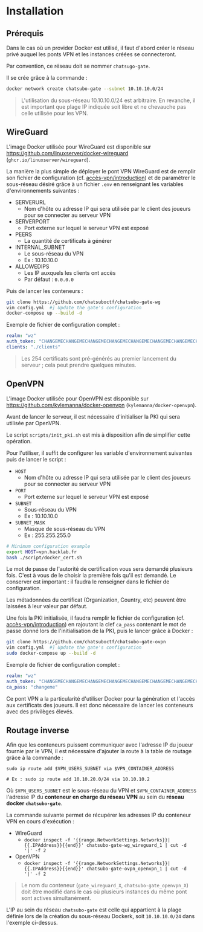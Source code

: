 # Installation
## Prérequis

Dans le cas où un provider Docker est utilisé, il faut d'abord créer le réseau privé auquel les ponts VPN et les instances créées se connecteront.

Par convention, ce réseau doit se nommer `chatsugo-gate`.

Il se crée grâce à la commande :

```bash
docker network create chatsubo-gate --subnet 10.10.10.0/24
```

> L'utilisation du sous-réseau 10.10.10.0/24 est arbitraire. En revanche, il est important que plage IP indiquée soit libre et ne chevauche pas celle utilisée pour les VPN.

## WireGuard

L'image Docker utilisée pour WireGuard est disponible sur https://github.com/linuxserver/docker-wireguard (`ghcr.io/linuxserver/wireguard`).

La manière la plus simple de déployer le pont VPN WireGuard est de remplir son fichier de configuration (cf. <a href="/docs/Acc%C3%A8s%20VPN/index#pont-vpn">accès-vpn/introduction</a>) et de paramétrer le sous-réseau désiré grâce à un fichier `.env` en renseignant les variables d'environnements suivantes :

+ SERVERURL
	+ Nom d'hôte ou adresse IP qui sera utilisée par le client des joueurs pour se connecter au serveur VPN
+ SERVERPORT
	+ Port externe sur lequel le serveur VPN est exposé
+ PEERS
	+ La quantité de certificats à générer
+ INTERNAL_SUBNET
	+ Le sous-réseau du VPN
	+ Ex : 10.10.10.0
+ ALLOWEDIPS
	+ Les IP auxquels les clients ont accès
	+ Par défaut : `0.0.0.0`

Puis de lancer les conteneurs :

```bash
git clone https://github.com/chatsuboctf/chatsubo-gate-wg
vim config.yml  #] Update the gate's configuration
docker-compose up --build -d
```

Exemple de fichier de configuration complet :

```yaml
realm: "wz"
auth_token: "CHANGEMECHANGEMECHANGEMECHANGEMECHANGEMECHANGEMECHANGEMECHANGEMECHANGEME"
clients: "./clients"
```

> Les 254 certificats sont pré-générés au premier lancement du serveur ; cela peut prendre quelques minutes.

## OpenVPN

L'image Docker utilisée pour OpenVPN est disponible sur https://github.com/kylemanna/docker-openvpn (`kylemanna/docker-openvpn`).

Avant de lancer le serveur, il est nécessaire d'initialiser la PKI qui sera utilisée par OpenVPN.

Le script `scripts/init_pki.sh` est mis à disposition afin de simplifier cette opération.

Pour l'utiliser, il suffit de configurer les variable d'environnement suivantes puis de lancer le script :
+ `HOST`
	+ Nom d'hôte ou adresse IP qui sera utilisée par le client des joueurs pour se connecter au serveur VPN
+ `PORT`
	+ Port externe sur lequel le serveur VPN est exposé
+ `SUBNET`
	+ Sous-réseau du VPN
	+ Ex : 10.10.10.0
+ `SUBNET_MASK`
	+ Masque de sous-réseau du VPN
	+ Ex : 255.255.255.0

```bash
# Minimum configuration example
export HOST=vpn.hacklab.fr
bash ./script/docker_cert.sh
```

Le mot de passe de l'autorité de certification vous sera demandé plusieurs fois. C'est à vous de le choisir la première fois qu'il est demandé. Le conserver est important : il faudra le renseigner dans le fichier de configuration.

Les métadonnées du certificat (Organization, Country, etc) peuvent être laissées à leur valeur par défaut.

Une fois la PKI initialisée, il faudra remplir le fichier de configuration (cf. <a href="/docs/Acc%C3%A8s%20VPN/index#pont-vpn">accès-vpn/introduction</a>) en rajoutant la clef `ca_pass` contenant le mot de passe donné lors de l'initialisation de la PKI, puis le lancer grâce à Docker :

```bash
git clone https://github.com/chatsuboctf/chatsubo-gate-ovpn
vim config.yml  #] Update the gate's configuration
sudo docker-compose up --build -d
```

Exemple de fichier de configuration complet :

```yaml
realm: "wz"
auth_token: "CHANGEMECHANGEMECHANGEMECHANGEMECHANGEMECHANGEMECHANGEMECHANGEMECHANGEME"
ca_pass: "changeme"
```

Ce pont VPN a la particularité d'utiliser Docker pour la génération et l'accès aux certificats des joueurs. Il est donc nécessaire de lancer les conteneurs avec des privilèges élevés.


## Routage inverse

Afin que les conteneurs puissent communiquer avec l'adresse IP du joueur fournie par le VPN, il est nécessaire d'ajouter la route à la table de routage grâce à la commande :

```
sudo ip route add $VPN_USERS_SUBNET via $VPN_CONTAINER_ADDRESS

# Ex : sudo ip route add 10.10.20.0/24 via 10.10.10.2
```

Où `$VPN_USERS_SUBNET` est le sous-réseau du VPN et `$VPN_CONTAINER_ADDRESS` l'adresse IP du **conteneur en charge du réseau VPN** au sein du **réseau docker `chatsubo-gate`**.

La commande suivante permet de récupérer les adresses IP du conteneur VPN en cours d'exécution :

+ WireGuard
	+ `docker inspect -f '{{range.NetworkSettings.Networks}}|{{.IPAddress}}{{end}}' chatsubo-gate-wg_wireguard_1 | cut -d '|' -f 2`
+ OpenVPN
	+ `docker inspect -f '{{range.NetworkSettings.Networks}}|{{.IPAddress}}{{end}}' chatsubo-gate-ovpn_openvpn_1 | cut -d '|' -f 2`

> Le nom du conteneur (`gate_wireguard_X`, `chatsubo-gate_openvpn_X`) doit être modifié dans le cas où plusieurs instances du même pont sont actives simultanément.

L'IP au sein du réseau `chatsubo-gate` est celle qui appartient à la plage définie lors de la création du sous-réseau Dockerk, soit `10.10.10.0/24` dans l'exemple ci-dessus.